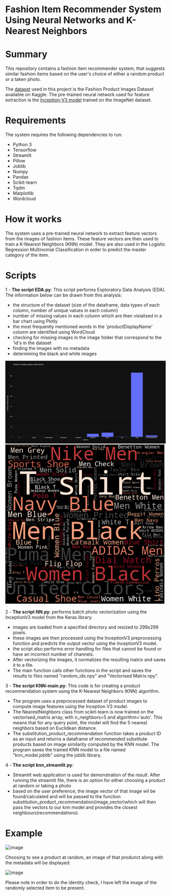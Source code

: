 # Fashion Item Recommender System Using Neural Networks and K-Nearest Neighbors

# Summary
This repository contains a fashion item recommender system, that suggests similar fashion items based on the user's choice of either a random product or a taken photo.

The [dataset](https://www.kaggle.com/datasets/paramaggarwal/fashion-product-images-small/code) used in this project is the Fashion Product Images Dataset available on Kaggle. The pre-trained neural network used for feature extraction is the [Inception-V3 model](https://keras.io/api/applications/inceptionv3/) trained on the ImageNet dataset. 

# Requirements
The system requires the following dependencies to run:

- Python 3
- Tensorflow
- Streamlit
- Pillow
- Joblib
- Numpy
- Pandas
- Scikit-learn
- Tqdm
- Matplotlib
- Wordcloud

# How it works
The system uses a pre-trained neural network to extract feature vectors from the images of fashion items. These feature vectors are then used to train a K-Nearest Neighbors (KNN) model. They are also used in the Logistic Regression Multinomial Classification in order to predict the master category of the item. 

# Scripts

1 - <b>The script EDA.py</b>:
This script performs Exploratory Data Analysis (EDA). The information below can be drawn from this analysis:
  - the structure of the dataset (size of the dataframe, data types of each column, number of unique values in each column)
  - number of missing values in each column which are then visialised in a bar chart using Plotly
  - the most frequently mentioned words in the 'productDisplayName' column are identified using WordCloud
  - checking for missing images in the image folder that correspond to the 'id's in the dataset
  - finding the images with no metadata
  - determining the black and white images

<img src="https://github.com/tnzmnjm/fashion-item-recommender-system/blob/master/column%20missing%20values.png">
<img src="https://github.com/tnzmnjm/fashion-item-recommender-system/blob/master/wordcloud.png" width="500" height="500"> 


2 - <b>The script NN.py</b>: 
performs batch photo vectorization using the InceptionV3 model from the Keras library. 
  - images are loaded from a specified directory and resized to 299x299 pixels. 
  - these images are then processed using the InceptionV3 preprocessing function and predicts the output vector using the InceptionV3 model.
  - the script also performs error handling for files that cannot be found or have an incorrect number of channels.
  - After vectorizing the images, it normalizes the resulting matrix and saves it to a file.
  - The main function calls other functions in the script and saves the results to files named "random_ids.npy" and "Vectorised Matrix.npy".

3 - <b>The script KNN-main.py</b>:
This code is for creating a product recommendation system using the K-Nearest Neighbors (KNN) algorithm. 
  - The program uses a preprocessed dataset of product images to compute image features using the Inception V3 model. 
  - The NearestNeighbors class from scikit-learn is now trained on the vectorised_matrix array, with n_neighbors=5 and algorithm='auto'. This means that for any query point, the model will find the 5 nearest neighbors based on Euclidean distance.
  - The substitution_product_recommendation function takes a product ID as an input and returns a dataframe of recommended substitute products based on image similarity computed by the KNN model. The program saves the trained KNN model to a file named "knn_model.joblib" using the joblib library.

4 - <b>The script knn_streamlit.py</b>:
  - Streamlit web application is used for demonstration of the result. After running the streamlit file, there is an option for either choosing a product at random or taking a photo
  - based on the user preference, the image vector of that image wil be found/calculated and will be passed to the function substitution_product_recommendation(image_vector)which will then pass the vectors to our knn model and provides the closest neighbours(recommendations).

# Example


![image](https://user-images.githubusercontent.com/22201551/232073396-6fd55bde-9169-4704-9c34-599af43f48ed.png)

Choosing to see a product at random, an image of that produnct along with the metadata will be displayed:

![image](https://user-images.githubusercontent.com/22201551/232072089-48aaaf57-97fc-4c8a-a951-83f49e507662.png)

Please note in order to do the identity check, I have left the image of the randomly selected item to be present.
